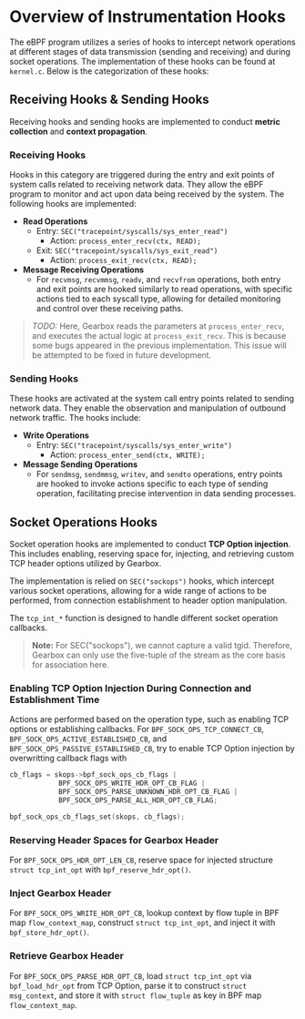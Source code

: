 # Overview of Instrumentation Hooks

The eBPF program utilizes a series of hooks to intercept network operations at different stages of data transmission (sending and receiving) and during socket operations. The implementation of these hooks can be found at `kernel.c`. Below is the categorization of these hooks:

## Receiving Hooks & Sending Hooks

Receiving hooks and sending hooks are implemented to conduct **metric collection** and **context propagation**.

### Receiving Hooks

Hooks in this category are triggered during the entry and exit points of system calls related to receiving network data. They allow the eBPF program to monitor and act upon data being received by the system. The following hooks are implemented:

- **Read Operations**
  - Entry: `SEC("tracepoint/syscalls/sys_enter_read")`
    - Action: `process_enter_recv(ctx, READ);`
  - Exit: `SEC("tracepoint/syscalls/sys_exit_read")`
    - Action: `process_exit_recv(ctx, READ);`
- **Message Receiving Operations**
  - For `recvmsg`, `recvmmsg`, `readv`, and `recvfrom` operations, both entry and exit points are hooked similarly to read operations, with specific actions tied to each syscall type, allowing for detailed monitoring and control over these receiving paths.

> *TODO:* Here, Gearbox reads the parameters at `process_enter_recv`, and executes the actual logic at `process_exit_recv`. This is because some bugs appeared in the previous implementation. This issue will be attempted to be fixed in future development.

### Sending Hooks

These hooks are activated at the system call entry points related to sending network data. They enable the observation and manipulation of outbound network traffic. The hooks include:

- **Write Operations**
  - Entry: `SEC("tracepoint/syscalls/sys_enter_write")`
    - Action: `process_enter_send(ctx, WRITE);`
- **Message Sending Operations**
  - For `sendmsg`, `sendmmsg`, `writev`, and `sendto` operations, entry points are hooked to invoke actions specific to each type of sending operation, facilitating precise intervention in data sending processes.

## Socket Operations Hooks

Socket operation hooks are implemented to conduct **TCP Option injection**.
This includes enabling, reserving space for, injecting, and retrieving custom TCP header options utilized by Gearbox.

The implementation is relied on `SEC("sockops")` hooks, which intercept various socket operations, allowing for a wide range of actions to be performed, from connection establishment to header option manipulation. 

The `tcp_int_*` function is designed to handle different socket operation callbacks.

> **Note:** For SEC("sockops"), we cannot capture a valid tgid. Therefore, Gearbox can only use the five-tuple of the stream as the core basis for association here.

### Enabling TCP Option Injection During Connection and Establishment Time

Actions are performed based on the operation type, such as enabling TCP options or establishing callbacks.
For `BPF_SOCK_OPS_TCP_CONNECT_CB`, `BPF_SOCK_OPS_ACTIVE_ESTABLISHED_CB`, and `BPF_SOCK_OPS_PASSIVE_ESTABLISHED_CB`, try to enable TCP Option injection by overwritting callback flags with

```C
cb_flags = skops->bpf_sock_ops_cb_flags |
            BPF_SOCK_OPS_WRITE_HDR_OPT_CB_FLAG |
            BPF_SOCK_OPS_PARSE_UNKNOWN_HDR_OPT_CB_FLAG |
            BPF_SOCK_OPS_PARSE_ALL_HDR_OPT_CB_FLAG;

bpf_sock_ops_cb_flags_set(skops, cb_flags);
```

### Reserving Header Spaces for Gearbox Header

For `BPF_SOCK_OPS_HDR_OPT_LEN_CB`, reserve space for injected structure `struct tcp_int_opt` with `bpf_reserve_hdr_opt()`.

### Inject Gearbox Header

For `BPF_SOCK_OPS_WRITE_HDR_OPT_CB`, lookup context by flow tuple in BPF map `flow_context_map`, construct `struct tcp_int_opt`, and inject it with `bpf_store_hdr_opt()`.

### Retrieve Gearbox Header

For `BPF_SOCK_OPS_PARSE_HDR_OPT_CB`, load `struct tcp_int_opt` via `bpf_load_hdr_opt` from TCP Option, parse it to construct `struct msg_context`, and store it with `struct flow_tuple` as key in BPF map `flow_context_map`.
